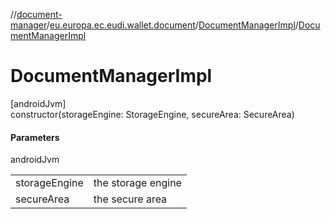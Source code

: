 //[document-manager](../../../index.md)/[eu.europa.ec.eudi.wallet.document](../index.md)/[DocumentManagerImpl](index.md)/[DocumentManagerImpl](-document-manager-impl.md)

# DocumentManagerImpl

[androidJvm]\
constructor(storageEngine: StorageEngine, secureArea: SecureArea)

#### Parameters

androidJvm

|               |                    |
|---------------|--------------------|
| storageEngine | the storage engine |
| secureArea    | the secure area    |
